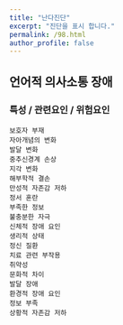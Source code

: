 ```yaml
---
title: "난다진단"
excerpt: "진단을 표시 합니다."
permalink: /98.html
author_profile: false
---
```

## 언어적 의사소통 장애



### 특성 / 관련요인 / 위험요인

>                
        
    보호자 부재
    자아개념의 변화
    발달 변화
    중추신경계 손상
    지각 변화
    해부학적 결손
    만성적 자존감 저하
    정서 혼란
    부족한 정보
    불충분한 자극
    신체적 장애 요인
    생리적 상태
    정신 질환
    치료 관련 부작용
    취약성
    문화적 차이
    발달 장애
    환경적 장애 요인
    정보 부족
    상황적 자존감 저하
